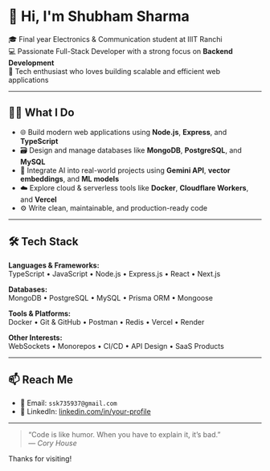 # 👋 Hi, I'm Shubham Sharma

🎓 Final year Electronics & Communication student at IIIT Ranchi  
💻 Passionate Full-Stack Developer with a strong focus on **Backend Development**  
🚀 Tech enthusiast who loves building scalable and efficient web applications

---

## 🧑‍💻 What I Do

- 🌐 Build modern web applications using **Node.js**, **Express**, and **TypeScript**
- 🗃️ Design and manage databases like **MongoDB**, **PostgreSQL**, and **MySQL**
- 🧠 Integrate AI into real-world projects using **Gemini API**, **vector embeddings**, and **ML models**
- ☁️ Explore cloud & serverless tools like **Docker**, **Cloudflare Workers**, and **Vercel**
- ⚙️ Write clean, maintainable, and production-ready code

---

## 🛠️ Tech Stack

**Languages & Frameworks:**  
TypeScript • JavaScript • Node.js • Express.js • React • Next.js  

**Databases:**  
MongoDB • PostgreSQL • MySQL • Prisma ORM • Mongoose  

**Tools & Platforms:**  
Docker • Git & GitHub • Postman • Redis • Vercel • Render  

**Other Interests:**  
WebSockets • Monorepos • CI/CD • API Design • SaaS Products

---

## 📫 Reach Me

- 📧 Email: `ssk735937@gmail.com`  
- 💼 LinkedIn: [linkedin.com/in/your-profile](https://www.linkedin.com/in/sharma-shubham-shrinivas/)  
  

---

> “Code is like humor. When you have to explain it, it’s bad.”  
> — *Cory House*

Thanks for visiting!
